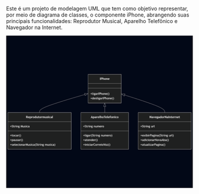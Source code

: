 Este é um projeto de modelagem UML que tem como objetivo representar, por meio de diagrama de classes, o componente iPhone, abrangendo suas principais funcionalidades: Reprodutor Musical, Aparelho Telefônico e Navegador na Internet.

<p align="center">
  <img src="img/UMLComponentesIPhone.png" alt="Diagrama UML do iPhone">
</p>

